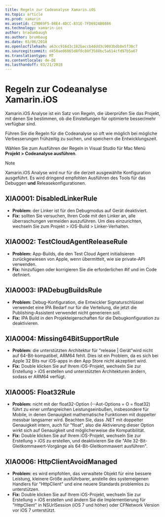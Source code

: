 ```yaml
---
title: Regeln zur Codeanalyse Xamarin.iOS
ms.topic: article
ms.prod: xamarin
ms.assetid: C29B69F5-08E4-4DCC-831E-7FD692AB0886
ms.technology: xamarin-ios
author: bradumbaugh
ms.author: brumbaug
ms.date: 03/06/2018
ms.openlocfilehash: a63cc916d3c182baccb4ddd3c9003bdb8e5f30c7
ms.sourcegitcommit: d450ae06065d8f8c80f3588bc5a614cfd97b5a67
ms.translationtype: MT
ms.contentlocale: de-DE
ms.lasthandoff: 03/21/2018
---
```

# <a name="xamarinios-analysis-rules"></a>Regeln zur Codeanalyse Xamarin.iOS

Xamarin.iOS Analyse ist ein Satz von Regeln, die überprüfen Sie das Projekt, mit denen Sie bestimmen, ob die Einstellungen für optimierte besser/mehr verfügbar sind.

Führen Sie die Regeln für die Codeanalyse so oft wie möglich bei mögliche Verbesserungen frühzeitig zu suchen, und speichern die Entwicklungszeit.

Wählen Sie zum Ausführen der Regeln in Visual Studio für Mac Menü **Projekt > Codeanalyse ausführen**.

> [!NOTE]
> Xamarin.iOS Analyse wird nur für die derzeit ausgewählte Konfiguration ausgeführt. Es wird dringend empfohlen Ausführen des Tools für das Debuggen **und** Releasekonfigurationen.

<a name="XIA0001" />

## <a name="xia0001-disabledlinkerrule"></a>XIA0001: DisabledLinkerRule

- **Problem:** der Linker ist für den Debugmodus auf Gerät deaktiviert.
- **Fix:** sollten Sie versuchen, Ihren Code mit den Linker an, alle überraschungen vermeiden auszuführen.
Um dies einzurichten, wechseln Sie zum Projekt > iOS-Build > Linker-Verhalten.

<a name="XIA0002" />

## <a name="xia0002-testcloudagentreleaserule"></a>XIA0002: TestCloudAgentReleaseRule

- **Problem:** App-Builds, die den Test Cloud Agent initialisieren zurückgewiesen von Apple, wenn übermittelt, wie sie private-API verwenden.
- **Fix:** hinzufügen oder korrigieren Sie die erforderlichen #if und im Code definiert.

<a name="XIA0003" />

## <a name="xia0003-ipadebugbuildsrule"></a>XIA0003: IPADebugBuildsRule

- **Problem:** Debug-Konfiguration, die Entwickler Signaturschlüssel verwendet eine IPA Bedarf nur für die Verteilung, die jetzt die Publishing-Assistent verwendet nicht generieren soll.
- **Fix:** IPA Build in den Projekteigenschaften für die Debugkonfiguration zu deaktivieren.

<a name="XIA0004" />

## <a name="xia0004-missing64bitsupportrule"></a>XIA0004: Missing64BitSupportRule

- **Problem:** die unterstützten Architektur für "release | Gerät"wird nicht auf 64-Bit-kompatibel, ARM64 fehlt. Dies ist ein Problem, da es sich bei Apple 32 Bits nur iOS-apps in den App Store nicht akzeptiert wird.
- **Fix:** Double klicken Sie auf Ihrem iOS-Projekt, wechseln Sie zur Erstellung > iOS erstellen und unterstützten Architekturen ändern, sodass er ARM64 verfügt.

<a name="XIA0005" />

## <a name="xia0005-float32rule"></a>XIA0005: Float32Rule

- **Problem:** nicht mit der float32-Option (--Aot-Options = O = float32) führt zu einer umfangreichen Leistungseinbußen, insbesondere für Mobile, in denen Genauigkeit mathematische Funktionen mit doppelter messbar langsamer wird. Beachten Sie, dass .NET mit doppelter Genauigkeit intern, auch für "float", also die Aktivierung dieser Option wirkt sich auf Genauigkeit und möglicherweise die Kompatibilität.
- **Fix:** Double klicken Sie auf Ihrem iOS-Projekt, wechseln Sie zur Erstellung > iOS zu erstellen, und deaktivieren Sie die "Alle 32-Bit-Gleitkommawert-Vorgänge als 64-Bit-Gleitkommawert ausführen".

<a name="XIA0006" />

## <a name="xia0006-httpclientavoidmanaged"></a>XIA0006: HttpClientAvoidManaged

- **Problem:** es wird empfohlen, das verwaltete Objekt für eine bessere Leistung, kleinere Größe ausführbarer, anstelle des systemeigenen Handlers für "HttpClient" und eine neuere Standards problemlos zu unterstützen.
- **Fix:** Double klicken Sie auf Ihrem iOS-Projekt, wechseln Sie zur Erstellung > iOS erstellen und ändern Sie die Implementierung für "HttpClient" in NSUrlSession (iOS 7 und höher) oder CFNetwork Version vor iOS 7 unterstützt.
